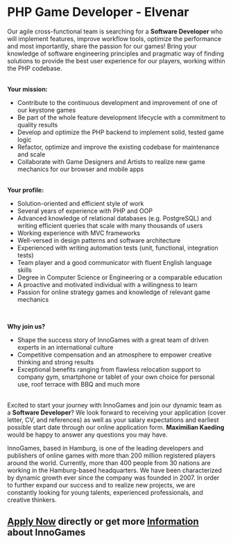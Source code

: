 <h1>PHP Game Developer - Elvenar</h1>
<p>Our agile cross-functional team is searching for a&nbsp;<b>Software Developer&nbsp;</b>who will implement features, improve workflow tools, optimize the performance and most importantly, share the passion for our games! Bring your knowledge of software engineering principles and pragmatic way of finding solutions to provide the best user experience for our players, working&nbsp;within the PHP codebase.&nbsp;<br /><br /></p><p><strong>Your mission:</strong></p><ul><li>Contribute to the continuous development and improvement of one of our keystone games</li><li>Be part of the whole feature development lifecycle with a commitment to quality results</li><li>Develop and optimize the PHP backend to implement solid, tested game logic</li><li>Refactor, optimize and improve the existing codebase for maintenance and scale</li><li>Collaborate with Game Designers and Artists to realize new game mechanics for our browser and mobile apps</li></ul><p><strong><br />Your profile:</strong></p><ul><li>Solution-oriented and efficient&nbsp;style of work</li><li>Several years of experience with PHP and OOP</li><li>Advanced knowledge of relational databases (e.g. PostgreSQL) and writing efficient queries that scale with many thousands of users</li><li>Working experience with MVC frameworks</li><li>Well-versed in design patterns and software architecture</li><li>Experienced with writing automation tests (unit, functional, integration tests)</li><li>Team player and a good communicator with fluent English language skills</li><li>Degree in Computer Science or Engineering or a comparable education</li><li>A proactive and motivated individual with a willingness to learn</li><li>Passion for online strategy games and knowledge of relevant game mechanics</li></ul><br /><p><strong>Why join us?</strong></p><ul><li>Shape the success story of InnoGames with a great team of driven experts in an international culture</li><li>Competitive compensation and an atmosphere to empower creative thinking and strong results</li><li>Exceptional benefits ranging from flawless relocation support to company gym, smartphone or tablet of your own choice for personal use, roof terrace with BBQ and much more</li></ul><p><br />Excited to start your journey with InnoGames and join our dynamic team as a <strong>Software Developer</strong>? We look forward to receiving your application (cover letter, CV, and references) as well as your salary expectations and earliest possible start date through our online application form. <strong>Maximilian Kaeding</strong> would be happy to answer any questions you may have.</p><p>InnoGames, based in Hamburg, is one of the leading developers and publishers of online games with more than 200 million registered players around the world. Currently, more than 400 people from 30 nations are working in the Hamburg-based headquarters. We have been characterized by dynamic growth ever since the company was founded in 2007. In order to further expand our success and to realize new projects, we are constantly looking for young talents, experienced professionals, and creative thinkers.</p>

<h2><a href="https://jobs.jobvite.com/careers/innogames/job//oFwq9fwu/apply?__jvst=Job+Board&__jvsd=github_jobs_repo">Apply Now</a> directly or get more <a href="https://www.innogames.com/career/detail/job/php-game-developer-elvenar/?s=github_jobs_repo">Information</a> about InnoGames</h2>